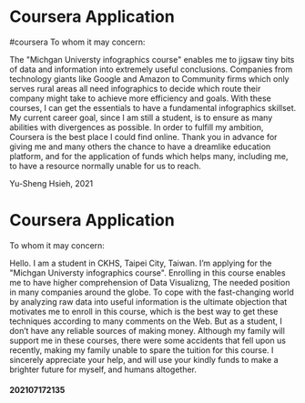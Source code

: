 # Coursera Application
#coursera
To whom it may concern:

The "Michgan Universty infographics course" enables me to jigsaw tiny bits of data and information into extremely useful conclusions. Companies from technology giants like Google and Amazon to Community firms which only serves rural areas all need infographics to decide which route their company might take to achieve more efficiency and goals. With these courses, I can get the essentials to have a fundamental infographics skillset. My current career goal, since I am still a student, is to ensure as many abilities with divergences as possible. In order to fulfill my ambition, Coursera is the best place I could find online. Thank you in advance for giving me and many others the chance to have a dreamlike education platform, and for the application of funds which helps many, including me, to have a resource normally unable for us to reach.

Yu-Sheng Hsieh, 2021
# Coursera Application

To whom it may concern:

Hello. I am a student in CKHS, Taipei City, Taiwan. I’m applying for the "Michgan Universty infographics course". Enrolling in this course enables me to have higher comprehension of Data Visualizng, The needed position in many companies around the globe. To cope with the fast-changing world by analyzing raw data into useful information is the ultimate objection that motivates me to enroll in this course, which is the best way to get these techniques according to many comments on the Web. But as a student, I don’t have any reliable sources of making money. Although my family will support me in these courses, there were some accidents that fell upon us recently, making my family unable to spare the tuition for this course. I sincerely appreciate your help, and will use your kindly funds to make a brighter future for myself, and humans altogether.

#### 202107172135